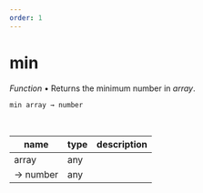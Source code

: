 ```yaml
---
order: 1
---
```

# min

_Function_ &bull; Returns the minimum number in _array_.

<pre><code>min array &rarr; number</code></pre>
<br>

| name | type | description |
|------|------|-------------|
|array|any||
|&rarr; number|any||



